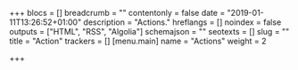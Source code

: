 +++
blocs = []
breadcrumb = ""
contentonly = false
date = "2019-01-11T13:26:52+01:00"
description = "Actions."
hreflangs = []
noindex = false
outputs = ["HTML", "RSS", "Algolia"]
schemajson = ""
seotexts = []
slug = ""
title = "Action"
trackers = []
[menu.main]
name = "Actions"
weight = 2

+++
